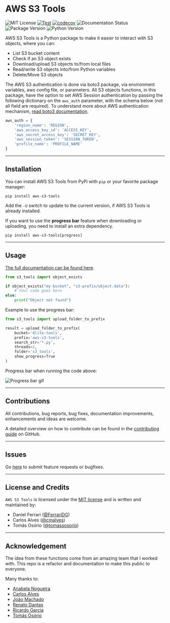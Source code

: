 # AWS S3 Tools

![MIT License](https://img.shields.io/pypi/l/aws-s3-tools)
[![Test](https://github.com/dlite-tools/aws-s3-tools/actions/workflows/test.yml/badge.svg)](https://github.com/dlite-tools/aws-s3-tools/actions/workflows/test.yml)
[![codecov](https://codecov.io/gh/FerrariDG/aws-s3-tools/branch/main/graph/badge.svg?token=YRM26tZexs)](https://codecov.io/gh/FerrariDG/aws-s3-tools)
![Documentation Status](https://readthedocs.org/projects/aws-s3-tools/badge/?version=latest)
![Package Version](https://img.shields.io/pypi/v/aws-s3-tools)
![Python Version](https://img.shields.io/pypi/pyversions/aws-s3-tools)

AWS S3 Tools is a Python package to make it easier to interact with S3 objects, where you can:

- List S3 bucket content
- Check if an S3 object exists
- Download/upload S3 objects to/from local files
- Read/write S3 objects into/from Python variables
- Delete/Move S3 objects

The AWS S3 authentication is done via boto3 package, via environment variables, aws config file, or parameters.
All S3 objects functions, in this package, have the option to set AWS Session authentication by passing the following dictionary on the `aws_auth` parameter, with the schema below (not all field are required).
To understand more about AWS authentication mechanism, [read boto3 documentation](https://boto3.amazonaws.com/v1/documentation/api/latest/guide/credentials.html).

```python
aws_auth = {
    'region_name': 'REGION',
    'aws_access_key_id': 'ACCESS_KEY',
    'aws_secret_access_key': 'SECRET_KEY',
    'aws_session_token': 'SESSION_TOKEN',
    'profile_name': 'PROFILE_NAME'
}
```

---

## Installation

You can install AWS S3 Tools from PyPi with `pip` or your favorite package manager:

```shell
pip install aws-s3-tools
```

Add the ``-U`` switch to update to the current version, if AWS S3 Tools is already installed.

If you want to use the **progress bar** feature when downloading or uploading,
you need to install an extra dependency.

```shell
pip install aws-s3-tools[progress]
```

---

## Usage

[The full documentation can be found here](https://aws-s3-tools.readthedocs.io/en/latest/index.html).

```python
from s3_tools import object_exists

if object_exists("my-bucket", "s3-prefix/object.data"):
    # Your code goes here
else:
    print("Object not found")
```

Example to use the progress bar:

```python
from s3_tools import upload_folder_to_prefix

result = upload_folder_to_prefix(
    bucket='dlite-tools',
    prefix='aws-s3-tools',
    search_str='*.py',
    threads=2,
    folder='s3_tools',
    show_progress=True
)
```

Progress bar when running the code above:

![Progress bar gif](docs/source/demo.gif)

---

## Contributions

All contributions, bug reports, bug fixes, documentation improvements,
enhancements and ideas are welcome.

A detailed overview on how to contribute can be found in the
[contributing guide](CONTRIBUTING.md)
on GitHub.

---

## Issues

Go [here](https://github.com/dlite-tools/aws-s3-tools/issues) to submit feature
requests or bugfixes.

---

## License and Credits

`AWS S3 Tools` is licensed under the [MIT license](LICENSE) and is written and
maintained by:

- Daniel Ferrari ([@FerrariDG](https://github.com/FerrariDG))
- Carlos Alves ([@cmalves](https://github.com/cmalves))
- Tomás Osório ([@tomassosorio](https://github.com/tomassosorio/))

---

## Acknowledgement

The idea from these functions come from an amazing team that I worked with. This repo is a refactor and documentation to make this public to everyone.

Many thanks to:

- [Anabela Nogueira](https://www.linkedin.com/in/abnogueira/)
- [Carlos Alves](https://www.linkedin.com/in/carlosmalves/)
- [João Machado](https://www.linkedin.com/in/machadojpf/)
- [Renato Dantas](https://www.linkedin.com/in/renatomoura/)
- [Ricardo Garcia](https://www.linkedin.com/in/ricardo-g-oliveira/)
- [Tomás Osório](https://www.linkedin.com/in/tomas-osorio/)
